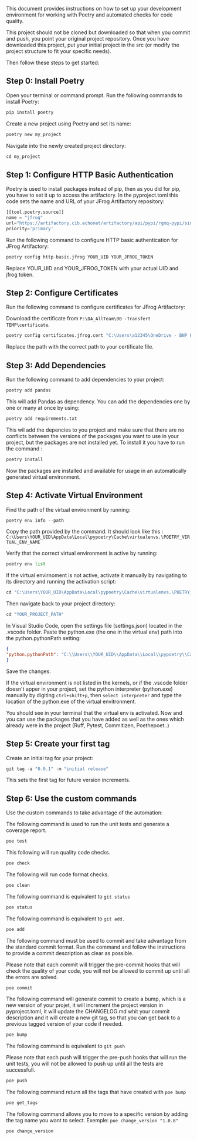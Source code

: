 This document provides instructions on how to set up your development environment for working with Poetry and automated checks for code quality. 

This project should not be cloned but downloaded so that when you commit and push, you point your original project repository. Once you have downloaded this project, put your initial project in the src (or modify the project structure to fit your specific needs).

Then follow these steps to get started:

## Step 0: Install Poetry
Open your terminal or command prompt.
Run the following commands to install Poetry:
```python
pip install poetry
```
Create a new project using Poetry and set its name:

```python
poetry new my_project
```

Navigate into the newly created project directory:


```python
cd my_project
```

## Step 1: Configure HTTP Basic Authentication

Poetry is used to install packages instead of pip, then as you did for pip, you have to set it up to access the artifactory.
In the pyproject.toml this code sets the name and URL of your JFrog Artifactory repository:

```python
[[tool.poetry.source]]
name = "jfrog"
url="https://artifactory.cib.echonet/artifactory/api/pypi/rgmq-pypi/simple"
priority='primary'
```

Run the following command to configure HTTP basic authentication for JFrog Artifactory:

```python
poetry config http-basic.jfrog YOUR_UID YOUR_JFROG_TOKEN
```
Replace YOUR_UID and YOUR_JFROG_TOKEN with your actual UID and jfrog token.

## Step 2: Configure Certificates
Run the following command to configure certificates for JFrog Artifactory:

Download the certificate from `P:\DA_AllTeam\00 -Transfert TEMP\certificate`.

```python
poetry config certificates.jfrog.cert "C:\Users\a12345\OneDrive - BNP Paribas\Bureau\certificates\cacert-BNPP.pem"
```
Replace the path with the correct path to your certificate file.

## Step 3: Add Dependencies
Run the following command to add dependencies to your project:

```python
poetry add pandas
```

This will add Pandas as dependency. You can add the dependencies one by one or many at once by using:

```python
poetry add requirements.txt
```

This wil add the depencies to you project and make sure that there are no conflicts between the versions of the packages you want to use in your project, but the packages are not installed yet. To install it you have to run the command :

```python
poetry install 
```

Now the packages are installed and available for usage in an automatically generated virtual environment.

## Step 4: Activate Virtual Environment

Find the path of the virtual environment by running:

```python
poetry env info --path
```

Copy the path provided by the command. It should look like this : ```C:\Users\YOUR_UID\AppData\Local\pypoetry\Cache\virtualenvs.\POETRY_VIRTUAL_ENV_NAME```

Verify that the correct virtual environment is active by running:

```python
poetry env list
```

If the virtual envirnoment is not active, activate it manually by navigating to its directory and running the activation script:

```python
cd "C:\Users\YOUR_UID\AppData\Local\pypoetry\Cache\virtualenvs.\POETRY_VIRTUAL_ENV_NAME\Scripts\activate"
```

Then navigate back to your project directory:

```python
cd "YOUR_PROJECT_PATH"
```

In Visual Studio Code, open the settings file (settings.json) located in the .vscode folder.
Paste the python.exe (the one in the virtual env) path into the python.pythonPath setting:

```json
{
"python.pythonPath": "C:\\Users\\YOUR_UID\\AppData\\Local\\pypoetry\\Cache\\virtualenvs\\POETRY_VIRTUAL_ENV_NAME\\Scripts\\python.exe"
}
```
Save the changes.

If the virtual environment is not listed in the kernels, or if the .vscode folder doesn't apper in your project, set the python interpreter (python.exe) manually by digiting ```ctrl+shift+p```, then ```select interpreter``` and type the location of the python.exe of the virtual envitronment.

You should see in your terminal that the virtual env is activated. Now and you can use the packages that you have added as well as the ones which already were in the project (Ruff, Pytest, Commitizen, Poethepoet..)

## Step 5: Create your first tag
Create an initial tag for your project:
```python
git tag -a "0.0.1" -m "initial release"
```
This sets the first tag for future version increments.


## Step 6: Use the custom commands
Use the custom commands to take advantage of the automation:

The following command is used to run the unit tests and generate a coverage report.
```python
poe test 
```

This following will run quality code checks.
```python
poe check
```

The following will run code format checks.
```python
poe clean
```

The following command is equivalent to ```git status```
```python
poe status
```
The following command is equivalent to ```git add.```
```python
poe add
```
The following command must be used to commit and take advantage from the standard commit format. Run the command and follow the instructions to provide a commit description as clear as possible. 

Please note that each commit will trigger the pre-commit hooks that will check the quality of your code, you will not be allowed to commit up until all the errors are solved.
```python
poe commit
```
The following command will generate commit to create a bump, which is a new version of your projet, it will increment the project version in pyproject.toml, it will update the CHANGELOG.md whit your commit description and it will create a new git tag, so that you can get back to a previous tagged version of your code if needed.
```python
poe bump
```

The following command is equivalent to ```git push```

Please note that each push will trigger the pre-push hooks that will run the unit tests, you will not be allowed to push up until all the tests are successfull.
```python
poe push
```
The following command return all the tags that have created with ```poe bump```
```python
poe get_tags
```
The following command allows you to move to a specific version by adding the tag name you want to select. Exemple: ```poe change_version "1.0.8"```
```python
poe change_version
```
